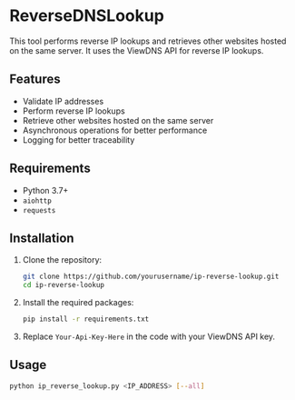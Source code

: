 # ReverseDNSLookup

This tool performs reverse IP lookups and retrieves other websites hosted on the same server. It uses the ViewDNS API for reverse IP lookups.

## Features

- Validate IP addresses
- Perform reverse IP lookups
- Retrieve other websites hosted on the same server
- Asynchronous operations for better performance
- Logging for better traceability

## Requirements

- Python 3.7+
- `aiohttp`
- `requests`

## Installation

1. Clone the repository:
    ```sh
    git clone https://github.com/yourusername/ip-reverse-lookup.git
    cd ip-reverse-lookup
    ```

2. Install the required packages:
    ```sh
    pip install -r requirements.txt
    ```

3. Replace `Your-Api-Key-Here` in the code with your ViewDNS API key.

## Usage

```sh
python ip_reverse_lookup.py <IP_ADDRESS> [--all]
```